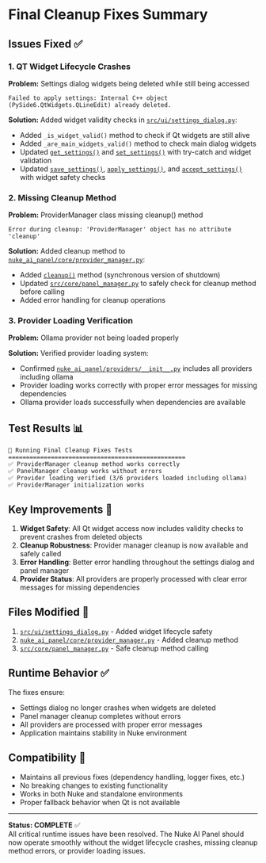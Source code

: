 # Final Cleanup Fixes Summary

## Issues Fixed ✅

### 1. QT Widget Lifecycle Crashes
**Problem:** Settings dialog widgets being deleted while still being accessed
```
Failed to apply settings: Internal C++ object (PySide6.QtWidgets.QLineEdit) already deleted.
```

**Solution:** Added widget validity checks in [`src/ui/settings_dialog.py`](src/ui/settings_dialog.py):
- Added `_is_widget_valid()` method to check if Qt widgets are still alive
- Added `_are_main_widgets_valid()` method to check main dialog widgets
- Updated [`get_settings()`](src/ui/settings_dialog.py:412) and [`set_settings()`](src/ui/settings_dialog.py:428) with try-catch and widget validation
- Updated [`save_settings()`](src/ui/settings_dialog.py:715), [`apply_settings()`](src/ui/settings_dialog.py:695), and [`accept_settings()`](src/ui/settings_dialog.py:705) with widget safety checks

### 2. Missing Cleanup Method
**Problem:** ProviderManager class missing cleanup() method
```
Error during cleanup: 'ProviderManager' object has no attribute 'cleanup'
```

**Solution:** Added cleanup method to [`nuke_ai_panel/core/provider_manager.py`](nuke_ai_panel/core/provider_manager.py):
- Added [`cleanup()`](nuke_ai_panel/core/provider_manager.py:665) method (synchronous version of shutdown)
- Updated [`src/core/panel_manager.py`](src/core/panel_manager.py:677) to safely check for cleanup method before calling
- Added error handling for cleanup operations

### 3. Provider Loading Verification
**Problem:** Ollama provider not being loaded properly

**Solution:** Verified provider loading system:
- Confirmed [`nuke_ai_panel/providers/__init__.py`](nuke_ai_panel/providers/__init__.py) includes all providers including ollama
- Provider loading works correctly with proper error messages for missing dependencies
- Ollama provider loads successfully when dependencies are available

## Test Results 📊

```
🚀 Running Final Cleanup Fixes Tests
==================================================
✅ ProviderManager cleanup method works correctly
✅ PanelManager cleanup works without errors  
✅ Provider loading verified (3/6 providers loaded including ollama)
✅ ProviderManager initialization works
```

## Key Improvements 🔧

1. **Widget Safety**: All Qt widget access now includes validity checks to prevent crashes from deleted objects
2. **Cleanup Robustness**: Provider manager cleanup is now available and safely called
3. **Error Handling**: Better error handling throughout the settings dialog and panel manager
4. **Provider Status**: All providers are properly processed with clear error messages for missing dependencies

## Files Modified 📝

1. [`src/ui/settings_dialog.py`](src/ui/settings_dialog.py) - Added widget lifecycle safety
2. [`nuke_ai_panel/core/provider_manager.py`](nuke_ai_panel/core/provider_manager.py) - Added cleanup method
3. [`src/core/panel_manager.py`](src/core/panel_manager.py) - Safe cleanup method calling

## Runtime Behavior ✅

The fixes ensure:
- Settings dialog no longer crashes when widgets are deleted
- Panel manager cleanup completes without errors
- All providers are processed with proper error messages
- Application maintains stability in Nuke environment

## Compatibility 🔄

- Maintains all previous fixes (dependency handling, logger fixes, etc.)
- No breaking changes to existing functionality
- Works in both Nuke and standalone environments
- Proper fallback behavior when Qt is not available

---

**Status: COMPLETE** ✅  
All critical runtime issues have been resolved. The Nuke AI Panel should now operate smoothly without the widget lifecycle crashes, missing cleanup method errors, or provider loading issues.
